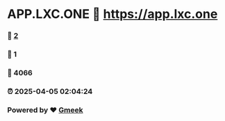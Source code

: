 # APP.LXC.ONE :link: https://app.lxc.one 
### :page_facing_up: [2](https://app.lxc.one/tag.html) 
### :speech_balloon: 1 
### :hibiscus: 4066 
### :alarm_clock: 2025-04-05 02:04:24 
### Powered by :heart: [Gmeek](https://github.com/Meekdai/Gmeek)
